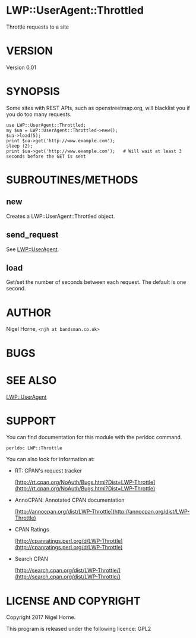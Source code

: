 # LWP::UserAgent::Throttled

Throttle requests to a site

# VERSION

Version 0.01

# SYNOPSIS

Some sites with REST APIs, such as openstreetmap.org, will blacklist you if you do too many requests.

    use LWP::UserAgent::Throttled;
    my $ua = LWP::UserAgent::Throttled->new();
    $ua->load(5);
    print $ua->get('http://www.example.com');
    sleep (2);
    print $ua->get('http://www.example.com');   # Will wait at least 3 seconds before the GET is sent

# SUBROUTINES/METHODS

## new

Creates a LWP::UserAgent::Throttled object.

## send\_request

See [LWP::UserAgent](https://metacpan.org/pod/LWP::UserAgent).

## load

Get/set the number of seconds between each request. The default is one second.

# AUTHOR

Nigel Horne, `<njh at bandsman.co.uk>`

# BUGS

# SEE ALSO

[LWP::UserAgent](https://metacpan.org/pod/LWP::UserAgent)

# SUPPORT

You can find documentation for this module with the perldoc command.

    perldoc LWP::Throttle

You can also look for information at:

- RT: CPAN's request tracker

    [http://rt.cpan.org/NoAuth/Bugs.html?Dist=LWP-Throttle](http://rt.cpan.org/NoAuth/Bugs.html?Dist=LWP-Throttle)

- AnnoCPAN: Annotated CPAN documentation

    [http://annocpan.org/dist/LWP-Throttle](http://annocpan.org/dist/LWP-Throttle)

- CPAN Ratings

    [http://cpanratings.perl.org/d/LWP-Throttle](http://cpanratings.perl.org/d/LWP-Throttle)

- Search CPAN

    [http://search.cpan.org/dist/LWP-Throttle/](http://search.cpan.org/dist/LWP-Throttle/)

# LICENSE AND COPYRIGHT

Copyright 2017 Nigel Horne.

This program is released under the following licence: GPL2
